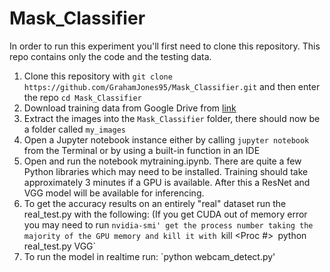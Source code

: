 # Mask_Classifier

In order to run this experiment you'll first need to clone this repository. This repo contains only the code and the testing data.

1. Clone this repository with `git clone https://github.com/GrahamJones95/Mask_Classifier.git` and then enter the repo `cd Mask_Classifier`
2. Download training data from Google Drive from [link](https://drive.google.com/drive/folders/17Fd0uTag6hISmoblUixee6vrOx3GRX6t?usp=sharing "Data Folder")
3. Extract the images into the `Mask_Classifier` folder, there should now be a folder called `my_images`
4. Open a Jupyter notebook instance either by calling `jupyter notebook` from the Terminal or by using a built-in function in an IDE
5. Open and run the notebook mytraining.ipynb. There are quite a few Python libraries which may need to be installed.
Training should take approximately 3 minutes if a GPU is available. After this a ResNet and VGG model will be available for inferencing.
6. To get the accuracy results on an entirely "real" dataset run the real_test.py with the following: 
(If you get CUDA out of memory error you may need to run `nvidia-smi' get the process number taking the majority of the GPU memory and kill it with `kill <Proc #>`
`python real_test.py VGG`
7. To run the model in realtime run: `python webcam_detect.py'
